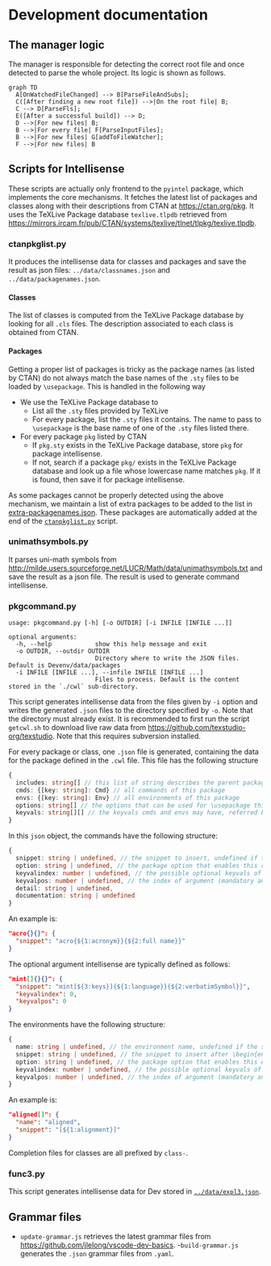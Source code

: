 # Development documentation

## The manager logic

The manager is responsible for detecting the correct root file and once detected to parse the whole project. Its logic is shown as follows.

```mermaid
graph TD
  A[OnWatchedFileChanged] --> B[ParseFileAndSubs];
  C([After finding a new root file]) -->|On the root file| B;
  C --> D[ParseFls];
  E([After a successful build]) --> D;
  D -->|For new files| B;
  B -->|For every file| F[ParseInputFiles];
  B -->|For new files| G[addToFileWatcher];
  F -->|For new files| B
```

## Scripts for Intellisense

These scripts are actually only frontend to the `pyintel` package, which implements the core mechanisms. It fetches the latest list of packages and classes along with their descriptions from CTAN at https://ctan.org/pkg. It uses the TeXLive Package database `texlive.tlpdb` retrieved from https://mirrors.ircam.fr/pub/CTAN/systems/texlive/tlnet/tlpkg/texlive.tlpdb.

### ctanpkglist.py

It produces the intellisense data for classes and packages and save the result as json files: `../data/classnames.json` and `../data/packagenames.json`.

#### Classes

The list of classes is computed from the TeXLive Package database by looking for all `.cls` files. The description associated to each class is obtained from CTAN.

#### Packages

Getting a proper list of packages is tricky as the package names (as listed by CTAN) do not always match the base names of the `.sty` files to be loaded by `\usepackage`. This is handled in the following way

- We use the TeXLive Package database to
  - List all the `.sty` files provided by TeXLive
  - For every package, list the `.sty` files it contains. The name to pass to `\usepackage` is the base name of one of the `.sty` files listed there.
- For every package `pkg` listed by CTAN
  - If `pkg.sty` exists in the TeXLive Package database, store `pkg` for package intellisense.
  - If not, search if a package `pkg/` exists in the TeXLive Package database and look up a file whose lowercase name matches `pkg`. If it is found, then save it for package intellisense.

As some packages cannot be properly detected using the above mechanism, we maintain a list of extra packages to be added to the list in [extra-packagenames.json](extra-packagenames.json). These packages are automatically added at the end of the [`ctanpkglist.py`](dev/ctanpkglist.py) script.

### unimathsymbols.py

It parses uni-math symbols from http://milde.users.sourceforge.net/LUCR/Math/data/unimathsymbols.txt and save the result as a json file. The result is used to generate command intellisense.

### pkgcommand.py

```
usage: pkgcommand.py [-h] [-o OUTDIR] [-i INFILE [INFILE ...]]

optional arguments:
  -h, --help            show this help message and exit
  -o OUTDIR, --outdir OUTDIR
                        Directory where to write the JSON files. Default is Devenv/data/packages
  -i INFILE [INFILE ...], --infile INFILE [INFILE ...]
                        Files to process. Default is the content stored in the `./cwl` sub-directory.
```

This script generates intellisense data from the files given by `-i` option and writes the generated `.json` files to the directory specified by `-o`. Note that the directory must already exist. It is recommended to first run the script `getcwl.sh` to download live raw data from https://github.com/texstudio-org/texstudio. Note that this requires subversion installed.

For every package or class, one `.json` file is generated, containing the data for the package defined in the `.cwl` file. This file has the following structure

```typescript
{
  includes: string[] // this list of string describes the parent packages this package imports
  cmds: {[key: string]: Cmd} // all commands of this package
  envs: {[key: string]: Env} // all environments of this package
  options: string[] // the options that can be used for \usepackage this package
  keyvals: string[][] // the keyvals cmds and envs may have, referred by the index in array
}
```

In this `json` object, the commands have the following structure:

```typescript
{
  snippet: string | undefined, // the snippet to insert, undefined if the same as item key.
  option: string | undefined, // the package option that enables this command
  keyvalindex: number | undefined, // the possible optional keyvals of this command by its index in package.keyvals
  keyvalpos: number | undefined, // the index of argument (mandatory and optional together) where the keyvals should be hinted
  detail: string | undefined,
  documentation: string | undefined
}
```

An example is:

```json
"acro{}{}": {
  "snippet": "acro{${1:acronym}}{${2:full name}}"
}
```

The optional argument intellisense are typically defined as follows:

```json
"mint[]{}{}": {
  "snippet": "mint[${3:keys}]{${1:language}}{${2:verbatimSymbol}}",
  "keyvalindex": 0,
  "keyvalpos": 0
}
```

The environments have the following structure:

```typescript
{
  name: string | undefined, // the environment name, undefined if the same as item key.
  snippet: string | undefined, // the snippet to insert after \begin{env}, undefined if is an empty string
  option: string | undefined, // the package option that enables this environment
  keyvalindex: number | undefined, // the possible optional keyvals of this environment by its index in package.keyvals
  keyvalpos: number | undefined, // the index of argument (mandatory and optional together) where the keyvals should be hinted
}
```

An example is:

```json
"aligned[]": {
  "name": "aligned",
  "snippet": "[${1:alignment}]"
}
```

Completion files for classes are all prefixed by `class-`.

### func3.py

This script generates intellisense data for Dev stored in [`../data/expl3.json`](../data/expl3.json).

## Grammar files

- `update-grammar.js` retrieves the latest grammar files from https://github.com/jlelong/vscode-dev-basics. -`build-grammar.js` generates the `.json` grammar files from `.yaml`.
